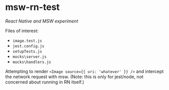 # msw-rn-test

_React Native and MSW experiment_

Files of interest:

- `image.test.js`
- `jest.config.js`
- `setupTests.js`
- `mocks\server.js`
- `mocks\handlers.js`

Attempting to render `<Image source={{ uri: 'whatever' }} />` and intercept the
network request with msw. (Note: this is only for jest/node, not concerned about
running in RN itself.)
